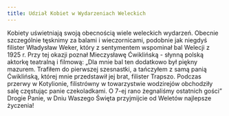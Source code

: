 ```yaml
---
title: Udział Kobiet w Wydarzeniach Weleckich  
---
```


Kobiety uświetniają swoją obecnością wiele weleckich wydarzeń. Obecnie szczególnie tęsknimy za balami i wieczornicami, podobnie jak niegdyś filister Władysław Weker, który z sentymentem wspominał bal Welecji z 1925 r. Przy tej okazji poznał Mieczysławę Ćwiklińską - słynną polską aktorkę teatralną i filmową:
„Dla mnie bal ten dodatkowo był piękny mazurem. Trafiłem do pierwszej szesnastki, a tańczyłem z samą panią Ćwiklińską, której mnie przedstawił jej brat, filister Trapszo. Podczas przerwy w Kotylionie, filistrówny w towarzystwie wodzirejów obchodziły salę częstując panie czekoladkami. O 7-ej rano żegnaliśmy ostatnich gości”
Drogie Panie, w Dniu Waszego Święta przyjmijcie od Weletów najlepsze życzenia!

